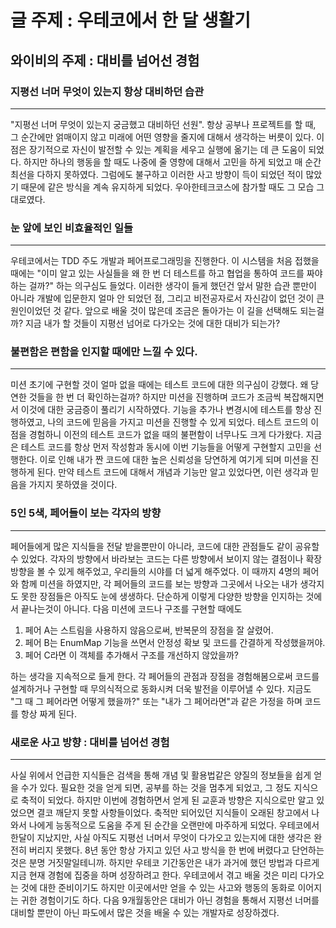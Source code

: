 # 글 주제 : 우테코에서 한 달 생활기

## 와이비의 주제 : 대비를 넘어선 경험  
  
### 지평선 너머 무엇이 있는지 항상 대비하던 습관
***
"지평선 너머 무엇이 있는지 궁금했고 대비하던 선원". 항상 공부나 프로젝트를 할 때, 그 순간에만 얽매이지 않고 미래에 어떤 영향을 줄지에 대해서 생각하는 버릇이 있다. 이 점은 장기적으로 자신이 발전할 수 있는 계획을 세우고 실행에 옮기는 데 큰 도움이 되었다. 하지만 하나의 행동을 할 때도 나중에 줄 영향에 대해서 고민을 하게 되었고 매 순간 최선을 다하지 못하였다. 그럼에도 불구하고 이러한 사고 방향이 득이 되었던 적이 많았기 때문에 같은 방식을 계속 유지하게 되었다. 우아한테크코스에 참가할 때도 그 모습 그대로였다.  



### 눈 앞에 보인 비효율적인 일들
***
우테코에서는 TDD 주도 개발과 페어프로그래밍을 진행한다. 이 시스템을 처음 접했을 때에는 "이미 알고 있는 사실들을 왜 한 번 더 테스트를 하고 협업을 통하여 코드를 짜야 하는 걸까?" 하는 의구심도 들었다. 이러한 생각이 들게 했던건 앞서 말한 습관 뿐만이 아니라 개발에 입문한지 얼마 안 되었던 점, 그리고 비전공자로서 자신감이 없던 것이 큰 원인이었던 것 같다. 앞으로 배울 것이 많은데 조금은 돌아가는 이 길을 선택해도 되는걸까? 지금 내가 할 것들이 지평선 넘어로 다가오는 것에 대한 대비가 되는가?



### 불편함은 편함을 인지할 때에만 느낄 수 있다.
***
미션 초기에 구현할 것이 얼마 없을 때에는 테스트 코드에 대한 의구심이 강했다. 왜 당연한 것들을 한 번 더 확인하는걸까? 하지만 미션을 진행하며 코드가 조금씩 복잡해지면서 이것에 대한 궁금증이 풀리기 시작하였다. 기능을 추가나 변경시에 테스트를 항상 진행하였고, 나의 코드에 믿음을 가지고 미션을 진행할 수 있게 되었다. 테스트 코드의 이점을 경험하니 이전의 테스트 코드가 없을 때의 불편함이 너무나도 크게 다가왔다. 지금은 테스트 코드를 항상 먼저 작성함과 동시에 이번 기능들을 어떻게 구현할지 고민을 선행한다. 이로 인해 내가 짠 코드에 대한 높은 신뢰성을 당연하게 여기게 되며 미션을 진행하게 된다.
만약 테스트 코드에 대해서 개념과 기능만 알고 있었다면, 이런 생각과 믿음을 가지지 못하였을 것이다.  



### 5인 5색, 페어들이 보는 각자의 방향
***
페어들에게 많은 지식들을 전달 받을뿐만이 아니라, 코드에 대한 관점들도 같이 공유할 수 있었다. 각자의 방향에서 바라보는 코드는 다른 방향에서 보이지 않는 결점이나 확장 방향을 볼 수 있게 해주었고, 우리들의 시야를 더 넓게 해주었다. 이 때까지 4명의 페어와 함께 미션을 하였지만, 각 페어들의 코드를 보는 방향과 그곳에서 나오는 내가 생각지도 못한 장점들은 아직도 눈에 생생하다.
단순하게 이렇게 다양한 방향을 인지하는 것에서 끝나는것이 아니다. 다음 미션에 코드나 구조를 구현할 때에도  

 1. 페어 A는 스트림을 사용하지 않음으로써, 반복문의 장점을 잘 살렸어. 
 2. 페어 B는 EnumMap 기능을 쓰면서 안정성 확보 및 코드를 간결하게 작성했을꺼야.
 3. 페어 C라면 이 객체를 추가해서 구조를 개선하지 않았을까?   

하는 생각을 지속적으로 들게 한다. 각 페어들의 관점과 장점을 경험해봄으로써 코드를 설계하거나 구현할 때 무의식적으로 동화시켜 더욱 발전을 이루어낼 수 있다. 지금도 "그 때 그 페어라면 어떻게 했을까?" 또는 "내가 그 페어라면"과 같은 가정을 하며 코드를 항상 짜게 된다. 


### 새로운 사고 방향 : 대비를 넘어선 경험
***
사실 위에서 언급한 지식들은 검색을 통해 개념 및 활용법같은 양질의 정보들을 쉽게 얻을 수가 있다. 필요한 것을 얻게 되면, 공부를 하는 것을 멈추게 되었고, 그 정도 지식으로 축적이 되었다. 하지만 이번에 경험하면서 얻게 된 교훈과 방향은 지식으로만 알고 있었으면 결코 깨닫지 못할 사항들이었다. 축적만 되어있던 지식들이 오래된 창고에서 나와서 나에게 능동적으로 도움을 주게 된 순간을 오랜만에 마주하게 되었다. 우테코에서 한달이 지났지만, 사실 아직도 지평선 너머서 무엇이 다가오고 있는지에 대한 생각은 완전히 버리지 못했다. 8년 동안 항상 가지고 있던 사고 방식을 한 번에 버렸다고 단언하는 것은 분명 거짓말일테니까. 하지만 우테코 기간동안은 내가 과거에 했던 방법과 다르게 지금 현재 경험에 집중을 하며 성장하려고 한다. 우테코에서 겪고 배울 것은 미리 다가오는 것에 대한 준비이기도 하지만 이곳에서만 얻을 수 있는 사고와 행동의 동화로 이어지는 귀한 경험이기도 하다. 다음 9개월동안은 대비가 아닌 경험을 통해서 지평선 너머를 대비할 뿐만이 아닌 파도에서 많은 것을 배울 수 있는 개발자로 성장하겠다.  


